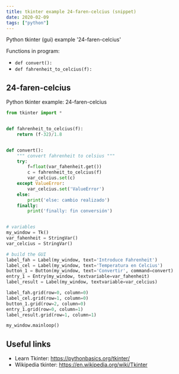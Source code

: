 ```yaml
---
title: tkinter example 24-faren-celcius (snippet)
date: 2020-02-09
tags: ["python"]
---
```

Python tkinter (gui) example '24-faren-celcius'

Functions in program: 
* `def convert():`
* `def fahrenheit_to_celcius(f):`

## 24-faren-celcius

Python tkinter example: 24-faren-celcius

```python
from tkinter import *


def fahrenheit_to_celcius(f):
    return (f-32)/1.8


def convert():
    """ convert fahrenheit to celsius """
    try:
        f=float(var_fahenheit.get())
        c = fahrenheit_to_celcius(f)
        var_celcius.set(c)
    except ValueError:
        var_celcius.set('ValueError')
    else:
        print('else: cambio realizado')
    finally:
        print('finally: fin conversión')


# variables
my_window = Tk()
var_fahenheit = StringVar()
var_celcius = StringVar()

# build the GUI
label_fah = Label(my_window, text='Introduce Fahrenheit')
label_cel = Label(my_window, text='Temperatura en Celcius')
button_1 = Button(my_window, text='Convertir', command=convert)
entry_1 = Entry(my_window, textvariable=var_fahenheit)
label_result = Label(my_window, textvariable=var_celcius)

label_fah.grid(row=0, column=0)
label_cel.grid(row=1, column=0)
button_1.grid(row=2, column=0)
entry_1.grid(row=0, column=1)
label_result.grid(row=1, column=1)

my_window.mainloop()


```

## Useful links

- Learn Tkinter: https://pythonbasics.org/tkinter/
- Wikipedia tkinter: https://en.wikipedia.org/wiki/Tkinter
